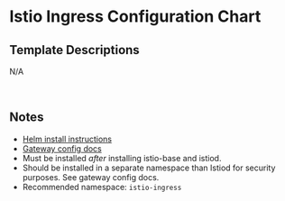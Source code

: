 <!--- This file is intended to provide a place for contributors to document custom templates that are 
deployed alongside the configuration chart and include application-specific notes. --->

# __Istio Ingress Configuration Chart__

## __Template Descriptions__
N/A

<br>

## __Notes__
- [Helm install instructions](https://istio.io/latest/docs/setup/install/helm/)
- [Gateway config docs](https://istio.io/latest/docs/setup/additional-setup/gateway/)
- Must be installed _after_ installing istio-base and istiod.
- Should be installed in a separate namespace than Istiod for security purposes. See gateway config docs.
- Recommended namespace: `istio-ingress`
